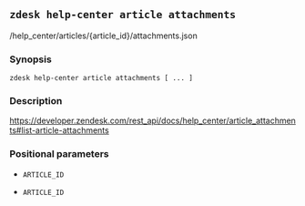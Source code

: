 ## `zdesk help-center article attachments`

/help_center/articles/{article_id}/attachments.json

### Synopsis

    zdesk help-center article attachments [ ... ]

### Description

https://developer.zendesk.com/rest_api/docs/help_center/article_attachments#list-article-attachments

### Positional parameters

* `ARTICLE_ID`

* `ARTICLE_ID`

